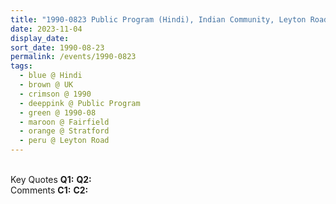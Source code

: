 ```yaml
---
title: "1990-0823 Public Program (Hindi), Indian Community, Leyton Road, Stratford, Fairfield, UK"
date: 2023-11-04
display_date: 
sort_date: 1990-08-23
permalink: /events/1990-0823
tags:
  - blue @ Hindi
  - brown @ UK
  - crimson @ 1990
  - deeppink @ Public Program
  - green @ 1990-08
  - maroon @ Fairfield
  - orange @ Stratford
  - peru @ Leyton Road
---
```


<br>

<wave-list>
  <list-title color="DarkSeaGreen" width="55">Key Quotes</list-title>
  <list-item color="BlanchedAlmond" width="280"><b>Q1:</b> <i></i></list-item>
  <list-item color="Lavender" width="280"><b>Q2:</b> <i></i></list-item>
</wave-list>

<br>

<wave-list>
  <list-title color="DarkSeaGreen" width="55">Comments</list-title>
  <list-item color="BlanchedAlmond" width="280"><b>C1:</b> <i></i></list-item>
  <list-item color="Lavender" width="280"><b>C2:</b> <i></i></list-item>
</wave-list>